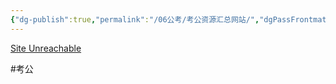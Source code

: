 ```yaml
---
{"dg-publish":true,"permalink":"/06公考/考公资源汇总网站/","dgPassFrontmatter":true}
---
```



[Site Unreachable](https://www.kdocs.cn/l/ctYoDB9lU4o9)

#考公

